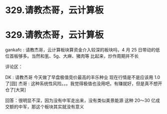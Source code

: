 # 329.请教杰哥，云计算板

# 329.请教杰哥，云计算板

gankafc : 请教杰哥，云计算板块算资金介入较深的板块吗，4 月 25 日带动的低位首板够多。当然和氢、5g、大麻、猪肉等 比起来，炒作周期并不长

评论区：

DK : 请教杰哥 今天做了早盘极值竞价最高的丰乐种业 现在行情是不是应该用 1.0 了[囧] 杰哥 : 这种系统性风险。。。我觉得极值也没用吧，有赚就好，但是真不想开仓了[大哭]

回答：很明显不深，因为没有中军走出来，没有类似美景能源 这种 20～30 亿成交额的中军，那这个板块其实就没有意义